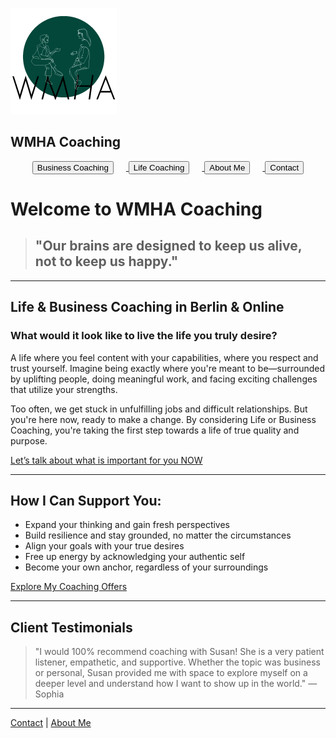 ![WMHA Logo](./assets/wmha_coaching-logo_170x170pc.PNG)

## WMHA Coaching
  
<div align="center">
  <a href="./business-coaching.md">
    <button style="margin-right: 20px;">Business Coaching</button>
  </a>
  <a href="./life-coaching.md">
    <button style="margin-right: 20px;">Life Coaching</button>
  </a>
  <a href="./about.md">
    <button style="margin-right: 20px;">About Me</button>
  </a>
  <a href="./contact.md">
    <button>Contact</button>
  </a>
</div>

  # Welcome to WMHA Coaching

>## "Our brains are designed to keep us alive, not to keep us happy."

---

## Life & Business Coaching in Berlin & Online

### What would it look like to live the life you truly desire?

A life where you feel content with your capabilities, where you respect and trust yourself. Imagine being exactly where you're meant to be—surrounded by uplifting people, doing meaningful work, and facing exciting challenges that utilize your strengths.

Too often, we get stuck in unfulfilling jobs and difficult relationships. But you're here now, ready to make a change. By considering Life or Business Coaching, you're taking the first step towards a life of true quality and purpose.

[Let’s talk about what is important for you NOW](./contact)

---

## How I Can Support You:

- Expand your thinking and gain fresh perspectives
- Build resilience and stay grounded, no matter the circumstances
- Align your goals with your true desires
- Free up energy by acknowledging your authentic self
- Become your own anchor, regardless of your surroundings

[Explore My Coaching Offers](./business-coaching)

---

## Client Testimonials

> "I would 100% recommend coaching with Susan! She is a very patient listener, empathetic, and supportive. Whether the topic was business or personal, Susan provided me with space to explore myself on a deeper level and understand how I want to show up in the world." — Sophia

---

[Contact](./contact) | [About Me](./about)

